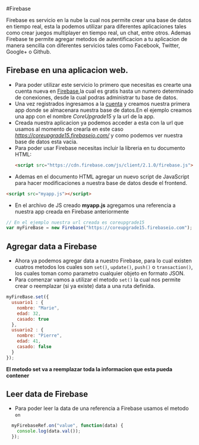 #Firebase

Firebase es servicio en la nube la cual nos permite crear una base de datos en tiempo real, esta la podemos utilizar para diferentes aplicaciones tales como crear juegos multiplayer en tiempo real, un chat, entre otros.
Ademas Firebase te permite agregar metodos de autentificacion a tu aplicacion de manera sencilla con diferentes servicios tales como Facebook, Twitter, Google+ o Github.

## Firebase en una aplicacion web.

- Para poder utilizar este servicio lo primero que necesitas es crearte una cuenta nueva en [Firebase](https://www.firebase.com/signup/),la cual es gratis hasta un numero determinado de conexiones, desde la cual podras administrar tu base de datos.
- Una vez registrados ingresamos a la [cuenta](https://www.firebase.com/account/) y creamos nuestra primera app donde se almacenara nuestra base de datos.En el ejemplo creamos una app con el nombre *CoreUpgrade15* y la url de la app.
- Creada nuestra aplicacion ya podemos acceder a esta con la url que usamos al momento de crearla en este caso *https://coreupgrade15.firebaseio.com/* y como podemos ver nuestra base de datos esta vacia.
- Para poder usar Firebase necesitas incluir la libreria en tu documento HTML:
  ```html
  <script src="https://cdn.firebase.com/js/client/2.1.0/firebase.js"></script>
  ```
- Ademas en el documento HTML agregar un nuevo script de JavaScript para hacer modificaciones a nuestra base de datos desde el frontend.
 ```html
 <script src="myapp.js"></script>
 ```
- En el archivo de JS creado **myapp.js** agregamos una referencia a nuestra app creada en Firebase anteriormente
 ```js
 // En el ejemplo nuestra url creada es coreupgrade15
 var myFireBase = new Firebase("https://coreupgrade15.firebaseio.com");
 ```

## Agregar data a Firebase
- Ahora ya podemos agregar data a nuestro Firebase, para lo cual existen cuatros metodos los cuales son `set()`, `update()`, `push()` o `transaction()`, los cuales toman como parametro cualquier objeto en formato JSON.
- Para comenzar vamos a utilizar el metodo `set()` la cual nos permite crear o reemplazar (si ya existe) data a una ruta definida.
 ```js
 myFireBase.set({
   usuario1 : {
     nombre: "Marie",
     edad: 32,
     casado: true
   },
   usuario2 : {
     nombre: "Pierre",
     edad: 41,
     casado: false
   }
 });
 ```
 **El metodo set va a reemplazar toda la informacion que esta pueda contener**

## Leer data de Firebase

- Para poder leer la data de una referencia a Firebase usamos el metodo `on`

```js
  myFirebaseRef.on("value", function(data) {
    console.log(data.val());
  });
```
